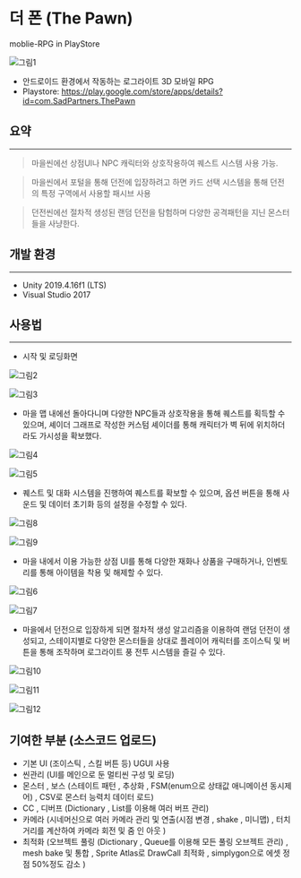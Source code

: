 # 더 폰 (The Pawn)
moblie-RPG in PlayStore

![그림1](https://user-images.githubusercontent.com/55977034/106613770-e7583f80-65ad-11eb-9e2b-c2b303a630ef.png)

- 안드로이드 환경에서 작동하는 로그라이트 3D 모바일 RPG
- Playstore: https://play.google.com/store/apps/details?id=com.SadPartners.ThePawn

##  요약
---
> 마을씬에선 상점UI나 NPC 캐릭터와 상호작용하여 퀘스트 시스템 사용 가능.

> 마을씬에서 포털을 통해 던전에 입장하려고 하면 카드 선택 시스템을 통해 던전의 특정 구역에서 사용할 패시브 사용
 
> 던전씬에선 절차적 생성된 랜덤 던전을 탐험하며 다양한 공격패턴을 지닌 몬스터들을 사냥한다.


## 개발 환경
---
- Unity 2019.4.16f1 (LTS)
- Visual Studio 2017
## 사용법
---

- 시작 및 로딩화면

![그림2](https://user-images.githubusercontent.com/55977034/106613772-e7f0d600-65ad-11eb-8a10-7c591d668a22.png)

![그림3](https://user-images.githubusercontent.com/55977034/106613775-e8896c80-65ad-11eb-857d-3232cb0c1b14.png)

- 마을 맵 내에선 돌아다니며 다양한 NPC들과 상호작용을 통해 퀘스트를 획득할 수 있으며, 셰이더 그래프로 작성한 커스텀 셰이더를 통해 캐릭터가 벽 뒤에 위치하더라도 가시성을 확보했다.

![그림4](https://user-images.githubusercontent.com/55977034/106613778-e9220300-65ad-11eb-8437-0f6d9ed2df1f.png)

![그림5](https://user-images.githubusercontent.com/55977034/106613782-e9ba9980-65ad-11eb-9261-1e2290409995.png)

- 퀘스트 및 대화 시스템을 진행하여 퀘스트를 확보할 수 있으며, 옵션 버튼을 통해 사운드 및 데이터 초기화 등의 설정을 수정할 수 있다.

![그림8](https://user-images.githubusercontent.com/55977034/106613754-e45d4f00-65ad-11eb-8d9a-771c0c2431f5.png)

![그림9](https://user-images.githubusercontent.com/55977034/106613761-e6271280-65ad-11eb-977d-55d0fe676d65.png)
  
- 마을 내에서 이용 가능한 상점 UI를 통해 다양한 재화나 상품을 구매하거나, 인벤토리를 통해 아이템을 착용 및 해제할 수 있다.

![그림6](https://user-images.githubusercontent.com/55977034/106613785-ea533000-65ad-11eb-9075-7747587ed180.png)

![그림7](https://user-images.githubusercontent.com/55977034/106613983-29818100-65ae-11eb-8339-29979726ce96.png)
  
- 마을에서 던전으로 입장하게 되면 절차적 생성 알고리즘을 이용하여 랜덤 던전이 생성되고, 스테이지별로 다양한 몬스터들을 상대로 플레이어 캐릭터를 조이스틱 및 버튼을 통해 조작하며 로그라이트 풍 전투 시스템을 즐길 수 있다.

![그림10](https://user-images.githubusercontent.com/55977034/106613762-e6271280-65ad-11eb-9bb2-5c74fd947cbf.png)

![그림11](https://user-images.githubusercontent.com/55977034/106613766-e6bfa900-65ad-11eb-83bd-a756c9c324db.png)

![그림12](https://user-images.githubusercontent.com/43703023/108495990-d5380a00-72ec-11eb-9e8e-66f6aedc90c0.png)


## 기여한 부분 (소스코드 업로드)
- 기본 UI (조이스틱 , 스킬 버튼 등) UGUI 사용
- 씬관리 (UI를 메인으로 둔 멀티씬 구성 및 로딩)
- 몬스터 , 보스 (스테이트 패턴 , 추상화 , FSM(enum으로 상태값 애니메이션 동시제어) , CSV로 몬스터 능력치 데이터 로드)
- CC , 디버프 (Dictionary , List를 이용해 여러 버프 관리)
- 카메라 (시네머신으로 여러 카메라 관리 및 연출(시점 변경 , shake , 미니맵) , 터치 거리를 계산하여 카메라 회전 및 줌 인 아웃 )
- 최적화 (오브젝트 풀링 (Dictionary , Queue를 이용해 모든 풀링 오브젝트 관리) , mesh bake 및 통합 , Sprite Atlas로 DrawCall 최적화 , simplygon으로 에셋 정점 50%정도 감소 )
